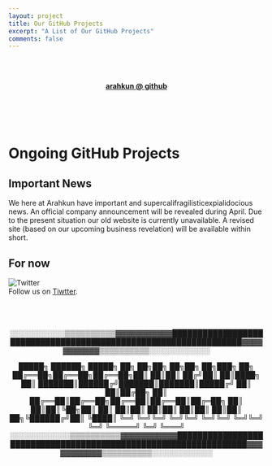 ```yaml
---
layout: project
title: Our GitHub Projects
excerpt: "A List of Our GitHub Projects"
comments: false
---
```

<br><br> 
<center><a href="https://arahkun.github.io/"><b>arahkun @ github</b></a></center>
<br><br><br><br>

# Ongoing GitHub Projects

## Important News
We here at Arahkun have important and supercalifragilisticexpialidocious news.
An official company announcement will be revealed during April.
Due to the present situation our old website is currently unavailable.
A revised site (based on our upcoming business revelation) will be available within short. 

## For now

![Twitter](http://www.freeiconspng.com/uploads/twitter-icon--pretty-social-media-iconset--custom-icon-design-29.png)    
Follow us on [Tiwtter](https://twitter.com/arahkun).
<br><br><br><br><center><span class="c0de">
░░░░░░░░░░░▒▒▒▒▒▒▒▒▒▒▓▓▓▓▓▓▓▓▓▓▓████████████████████████████████████████████████████████████████▓▓▓▓▓▓▓▓▓▓▓▒▒▒▒▒▒▒▒▒▒░░░░░░░░░░░░

 █████╗ ██████╗  █████╗ ██╗  ██╗██╗  ██╗██╗   ██╗███╗   ██╗
██╔══██╗██╔══██╗██╔══██╗██║  ██║██║ ██╔╝██║   ██║████╗  ██║
███████║██████╔╝███████║███████║█████╔╝ ██║   ██║██╔██╗ ██║
██╔══██║██╔══██╗██╔══██║██╔══██║██╔═██╗ ██║   ██║██║╚██╗██║
██║  ██║██║  ██║██║  ██║██║  ██║██║  ██╗╚██████╔╝██║ ╚████║
╚═╝  ╚═╝╚═╝  ╚═╝╚═╝  ╚═╝╚═╝  ╚═╝╚═╝  ╚═╝ ╚═════╝ ╚═╝  ╚═══╝
░░░░░░░░░░░░▒▒▒▒▒▒▒▒▒▒▓▓▓▓▓▓▓▓▓▓▓████████████████████████████████████████████████████████████████▓▓▓▓▓▓▓▓▓▓▓▒▒▒▒▒▒▒▒▒▒░░░░░░░░░░░░ 

</center></span>

